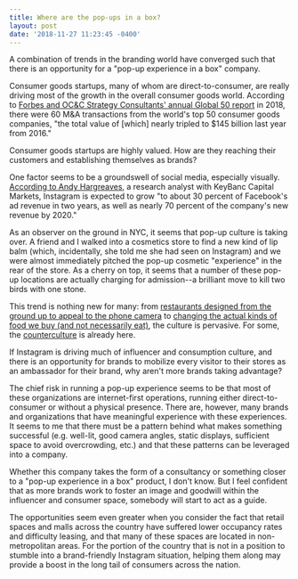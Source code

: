```yaml
---
title: Where are the pop-ups in a box?
layout: post
date: '2018-11-27 11:23:45 -0400'
---
```


A combination of trends in the branding world have converged such that there is an opportunity for a "pop-up experience in a box" company.

Consumer goods startups, many of whom are direct-to-consumer, are really driving most of the growth in the overall consumer goods world. According to [Forbes and OC&C Strategy Consultants' annual Global 50 report](https://www.forbes.com/sites/andriacheng/2018/07/10/changing-consumer-behavior-has-pushed-cpg-giants-buying-binge-to-a-15-year-high/#2f37b6364944) in 2018, there were 60 M&A transactions from the world's top 50 consumer goods companies, "the total value of [which] nearly tripled to $145 billion last year from 2016."

Consumer goods startups are highly valued. How are they reaching their customers and establishing themselves as brands?

One factor seems to be a groundswell of social media, especially visually. [According to Andy Hargreaves](https://www.recode.net/2018/10/9/17938356/facebook-instagram-future-revenue-growth-kevin-systrom), a research analyst with KeyBanc Capital Markets, Instagram is expected to grow "to about 30 percent of Facebook's ad revenue in two years, as well as nearly 70 percent of the company's new revenue by 2020."

As an observer on the ground in NYC, it seems that pop-up culture is taking over. A friend and I walked into a cosmetics store to find a new kind of lip balm (which, incidentally, she told me she had seen on Instagram) and we were almost immediately pitched the pop-up cosmetic "experience" in the rear of the store. As a cherry on top, it seems that a number of these pop-up locations are actually charging for admission--a brilliant move to kill two birds with one stone.

This trend is nothing new for many: from [restaurants designed from the ground up to appeal to the phone camera](https://www.theverge.com/2017/7/20/16000552/instagram-restaurant-interior-design-photo-friendly-media-noche) to [changing the actual kinds of food we buy (and not necessarily eat)](https://www.eater.com/2017/7/6/15925940/instagram-influencers-cronuts-milkshakes-burgers), the culture is pervasive. For some, the [counterculture](https://www.theinfatuation.com/new-york/reviews/while-we-were-young) is already here.

If Instagram is driving much of influencer and consumption culture, and there is an opportunity for brands to mobilize every visitor to their stores as an ambassador for their brand, why aren't more brands taking advantage?

The chief risk in running a pop-up experience seems to be that most of these organizations are internet-first operations, running either direct-to-consumer or without a physical presence. There are, however, many brands and organizations that have meaningful experience with these experiences. It seems to me that there must be a pattern behind what makes something successful (e.g. well-lit, good camera angles, static displays, sufficient space to avoid overcrowding, etc.) and that these patterns can be leveraged into a company.

Whether this company takes the form of a consultancy or something closer to a "pop-up experience in a box" product, I don't know. But I feel confident that as more brands work to foster an image and goodwill within the influencer and consumer space, somebody will start to act as a guide.

The opportunities seem even greater when you consider the fact that retail spaces and malls across the country have suffered lower occupancy rates and difficulty leasing, and that many of these spaces are located in non-metropolitan areas. For the portion of the country that is not in a position to stumble into a brand-friendly Instagram situation, helping them along may provide a boost in the long tail of consumers across the nation.